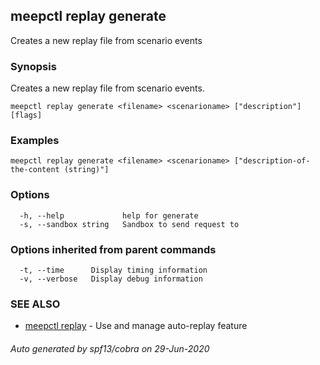 ## meepctl replay generate

Creates a new replay file from scenario events

### Synopsis

Creates a new replay file from scenario events.

```
meepctl replay generate <filename> <scenarioname> ["description"] [flags]
```

### Examples

```
meepctl replay generate <filename> <scenarioname> ["description-of-the-content (string)"]
```

### Options

```
  -h, --help             help for generate
  -s, --sandbox string   Sandbox to send request to
```

### Options inherited from parent commands

```
  -t, --time      Display timing information
  -v, --verbose   Display debug information
```

### SEE ALSO

* [meepctl replay](meepctl_replay.md)	 - Use and manage auto-replay feature

###### Auto generated by spf13/cobra on 29-Jun-2020
